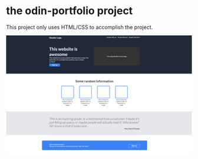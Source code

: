 # the odin-portfolio project

This project only uses HTML/CSS to accomplish the project.

![odin project site](</Screenshot%20(68).png>)
